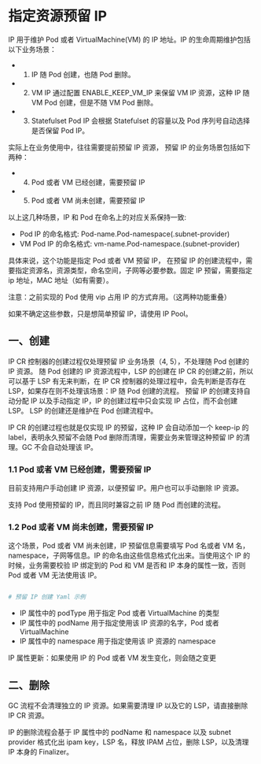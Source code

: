 # 指定资源预留 IP

IP 用于维护 Pod 或者 VirtualMachine(VM) 的 IP 地址。IP 的生命周期维护包括以下业务场景：

- 1. IP 随 Pod 创建，也随 Pod 删除。
- 2. VM IP 通过配置 ENABLE_KEEP_VM_IP 来保留 VM IP 资源，这种 IP 随 VM Pod 创建，但是不随 VM Pod 删除。
- 3. Statefulset Pod IP 会根据 Statefulset 的容量以及 Pod 序列号自动选择是否保留 Pod IP。

实际上在业务使用中，往往需要提前预留 IP 资源， 预留 IP 的业务场景包括如下两种：

- 4. Pod 或者 VM 已经创建，需要预留 IP
- 5. Pod 或者 VM 尚未创建，需要预留 IP

以上这几种场景，IP 和 Pod 在命名上的对应关系保持一致:

- Pod IP 的命名格式: Pod-name.Pod-namespace(.subnet-provider)
- VM Pod IP 的命名格式: vm-name.Pod-namespace.(subnet-provider)

具体来说，这个功能是指定 Pod 或者 VM 预留 IP， 在预留 IP 的创建流程中，需要指定资源名，资源类型，命名空间，子网等必要参数。固定 IP 预留，需要指定 ip 地址，MAC 地址（如有需要）。

注意：之前实现的 Pod 使用 vip 占用 IP 的方式弃用。（这两种功能重叠）

如果不确定这些参数，只是想简单预留 IP，请使用 IP Pool。

## 一、创建

IP CR 控制器的创建过程仅处理预留 IP 业务场景（4, 5），不处理随 Pod 创建的 IP 资源。
随 Pod 创建的 IP 资源流程中，LSP 的创建在 IP CR 的创建之前，所以可以基于 LSP 有无来判断，在 IP CR 控制器的处理过程中，会先判断是否存在 LSP，如果存在则不处理该场景：IP 随 Pod 创建的流程。
预留 IP 的创建支持自动分配 IP 以及手动指定 IP，IP 的创建过程中只会实现 IP 占位，而不会创建 LSP。 LSP 的创建还是维护在 Pod 创建流程中。

IP CR 的创建过程也就是仅实现 IP 的预留，这种 IP 会自动添加一个 keep-ip 的 label，表明永久预留不会随 Pod 删除而清理，需要业务来管理这种预留 IP 的清理。GC 不会自动处理该 IP。

### 1.1 Pod 或者 VM 已经创建，需要预留 IP

目前支持用户手动创建 IP 资源，以便预留 IP。用户也可以手动删除 IP 资源。

支持 Pod 使用预留的 IP，而且同时兼容之前 IP 随 Pod 而创建的流程。

### 1.2 Pod 或者 VM 尚未创建，需要预留 IP

这个场景，Pod 或者 VM 尚未创建，IP 预留信息需要填写 Pod 名或者 VM 名， namespace，子网等信息。IP 的命名由这些信息格式化出来。当使用这个 IP 的时候，业务需要校验 IP 绑定到的 Pod 和 VM 是否和 IP 本身的属性一致，否则 Pod 或者 VM 无法使用该 IP。

```yaml

# 预留 IP 创建 Yaml 示例

```

- IP 属性中的 podType 用于指定 Pod 或者 VirtualMachine 的类型
- IP 属性中的 podName 用于指定使用该 IP 资源的名字，Pod 或者 VirtualMachine
- IP 属性中的 namespace 用于指定使用该 IP 资源的 namespace

IP 属性更新：如果使用 IP 的 Pod 或者 VM 发生变化，则会随之变更

## 二、删除

GC 流程不会清理独立的 IP 资源。如果需要清理 IP 以及它的 LSP，请直接删除 IP CR 资源。

IP 的删除流程会基于 IP 属性中的 podName 和 namespace 以及 subnet provider 格式化出 ipam key，LSP 名，释放 IPAM 占位，删除 LSP，以及清理 IP 本身的 Finalizer。
